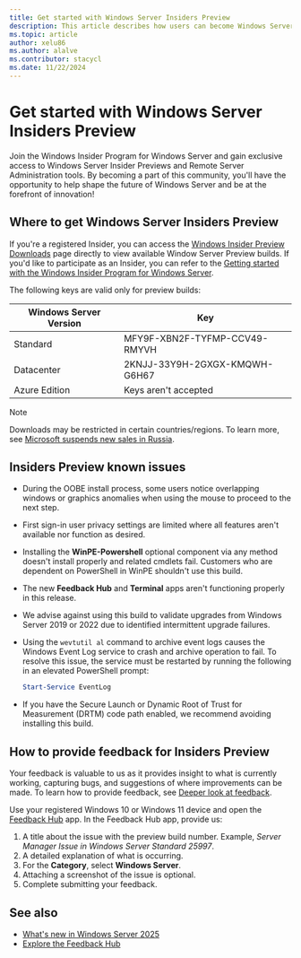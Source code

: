 ```yaml
---
title: Get started with Windows Server Insiders Preview
description: This article describes how users can become Windows Server Insiders members and test Windows Server Insiders Preview release builds.
ms.topic: article
author: xelu86
ms.author: alalve
ms.contributor: stacycl
ms.date: 11/22/2024
---
```


# Get started with Windows Server Insiders Preview

Join the Windows Insider Program for Windows Server and gain exclusive access to Windows Server Insider Previews and Remote Server Administration tools. By becoming a part of this community, you'll have the opportunity to help shape the future of Windows Server and be at the forefront of innovation!

## Where to get Windows Server Insiders Preview

If you're a registered Insider, you can access the [Windows Insider Preview Downloads](https://www.microsoft.com/en-us/software-download/windowsinsiderpreviewserver) page directly to view available Window Server Preview builds. If you'd like to participate as an Insider, you can refer to the [Getting started with the Windows Insider Program for Windows Server](https://www.microsoft.com/windowsinsider/for-business-getting-started-server).

The following keys are valid only for preview builds:

|Windows Server Version|Key|
|-|-|
|Standard|MFY9F-XBN2F-TYFMP-CCV49-RMYVH|
|Datacenter|2KNJJ-33Y9H-2GXGX-KMQWH-G6H67|
|Azure Edition|Keys aren't accepted|

> [!NOTE]
> Downloads may be restricted in certain countries/regions. To learn more, see [Microsoft suspends new sales in Russia](https://blogs.microsoft.com/on-the-issues/2022/03/04/microsoft-suspends-russia-sales-ukraine-conflict/).

## Insiders Preview known issues

- During the OOBE install process, some users notice overlapping windows or graphics anomalies when using the mouse to proceed to the next step.

- First sign-in user privacy settings are limited where all features aren't available nor function as desired.

- Installing the **WinPE-Powershell** optional component via any method doesn't install properly and related cmdlets fail. Customers who are dependent on PowerShell in WinPE shouldn't use this build.

- The new **Feedback Hub** and **Terminal** apps aren't functioning properly in this release.

- We advise against using this build to validate upgrades from Windows Server 2019 or 2022 due to identified intermittent upgrade failures.

- Using the `wevtutil al` command to archive event logs causes the Windows Event Log service to crash and archive operation to fail. To resolve this issue, the service must be restarted by running the following in an elevated PowerShell prompt:

  ```powershell
  Start-Service EventLog
  ```

- If you have the Secure Launch or Dynamic Root of Trust for Measurement (DRTM) code path enabled, we recommend avoiding installing this build.

## How to provide feedback for Insiders Preview

Your feedback is valuable to us as it provides insight to what is currently working, capturing bugs, and suggestions of where improvements can be made. To learn how to provide feedback, see [Deeper look at feedback](/windows-insider/feedback).

Use your registered Windows 10 or Windows 11 device and open the [Feedback Hub](https://aka.ms/WIPFeedbackHub) app. In the Feedback Hub app, provide us:

1. A title about the issue with the preview build number. Example, _Server Manager Issue in Windows Server Standard 25997_.
1. A detailed explanation of what is occurring.
1. For the **Category**, select **Windows Server**.
1. Attaching a screenshot of the issue is optional.
1. Complete submitting your feedback.

## See also

- [What's new in Windows Server 2025](whats-new-windows-server-2025.md)
- [Explore the Feedback Hub](/windows-insider/feedback-hub/feedback-hub-app)
